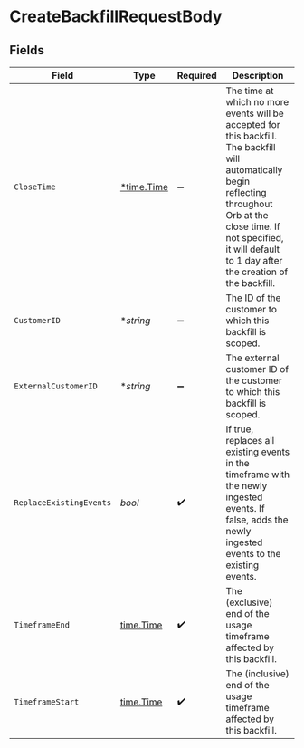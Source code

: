 # CreateBackfillRequestBody


## Fields

| Field                                                                                                                                                                                                                                  | Type                                                                                                                                                                                                                                   | Required                                                                                                                                                                                                                               | Description                                                                                                                                                                                                                            |
| -------------------------------------------------------------------------------------------------------------------------------------------------------------------------------------------------------------------------------------- | -------------------------------------------------------------------------------------------------------------------------------------------------------------------------------------------------------------------------------------- | -------------------------------------------------------------------------------------------------------------------------------------------------------------------------------------------------------------------------------------- | -------------------------------------------------------------------------------------------------------------------------------------------------------------------------------------------------------------------------------------- |
| `CloseTime`                                                                                                                                                                                                                            | [*time.Time](https://pkg.go.dev/time#Time)                                                                                                                                                                                             | :heavy_minus_sign:                                                                                                                                                                                                                     | The time at which no more events will be accepted for this backfill. The backfill will automatically begin reflecting throughout Orb at the close time. If not specified, it will default to 1 day after the creation of the backfill. |
| `CustomerID`                                                                                                                                                                                                                           | **string*                                                                                                                                                                                                                              | :heavy_minus_sign:                                                                                                                                                                                                                     | The ID of the customer to which this backfill is scoped.                                                                                                                                                                               |
| `ExternalCustomerID`                                                                                                                                                                                                                   | **string*                                                                                                                                                                                                                              | :heavy_minus_sign:                                                                                                                                                                                                                     | The external customer ID of the customer to which this backfill is scoped.                                                                                                                                                             |
| `ReplaceExistingEvents`                                                                                                                                                                                                                | *bool*                                                                                                                                                                                                                                 | :heavy_check_mark:                                                                                                                                                                                                                     | If true, replaces all existing events in the timeframe with the newly ingested events. If false, adds the newly ingested events to the existing events.                                                                                |
| `TimeframeEnd`                                                                                                                                                                                                                         | [time.Time](https://pkg.go.dev/time#Time)                                                                                                                                                                                              | :heavy_check_mark:                                                                                                                                                                                                                     | The (exclusive) end of the usage timeframe affected by this backfill.                                                                                                                                                                  |
| `TimeframeStart`                                                                                                                                                                                                                       | [time.Time](https://pkg.go.dev/time#Time)                                                                                                                                                                                              | :heavy_check_mark:                                                                                                                                                                                                                     | The (inclusive) end of the usage timeframe affected by this backfill.                                                                                                                                                                  |